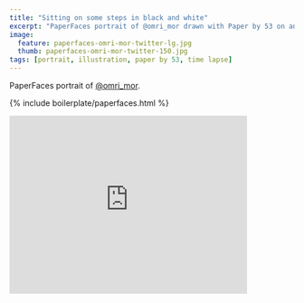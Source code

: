```yaml
---
title: "Sitting on some steps in black and white"
excerpt: "PaperFaces portrait of @omri_mor drawn with Paper by 53 on an iPad."
image: 
  feature: paperfaces-omri-mor-twitter-lg.jpg
  thumb: paperfaces-omri-mor-twitter-150.jpg
tags: [portrait, illustration, paper by 53, time lapse]
---
```


PaperFaces portrait of [@omri_mor](http://twitter.com/omri_mor).

{% include boilerplate/paperfaces.html %}

<iframe width="420" height="315" src="http://www.youtube.com/embed/c2sYfotHIl0" frameborder="0"> </iframe>

